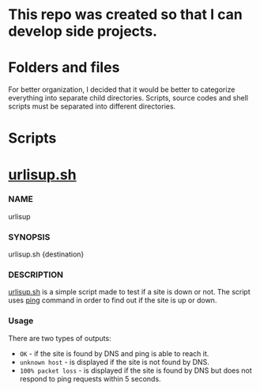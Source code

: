 # This repo was created so that I can develop side projects.

# Folders and files
  
For better organization, I decided that it would be better to categorize everything into separate child directories. Scripts, source codes and shell scripts must be separated into different directories.

# Scripts
# [urlisup.sh](https://github.com/luismacena19/MyProjects/blob/master/Scripts/urlisup.sh)
### NAME  
urlisup

### SYNOPSIS  
urlisup.sh {destination}

### DESCRIPTION
[urlisup.sh](https://github.com/luismacena19/MyProjects/blob/master/Scripts/urlisup.sh) is a simple script made to test if a site is down or not. The script uses [ping](https://man.archlinux.org/man/ping.8) command in order to find out if the site is up or down.

### Usage
There are two types of outputs:  
- `OK` - if the site is found by DNS and ping is able to reach it.  
- `unknown host` - is displayed if the site is not found by DNS.  
- `100% packet loss` - is displayed if the site is found by DNS but does not respond to ping requests within 5 seconds.  